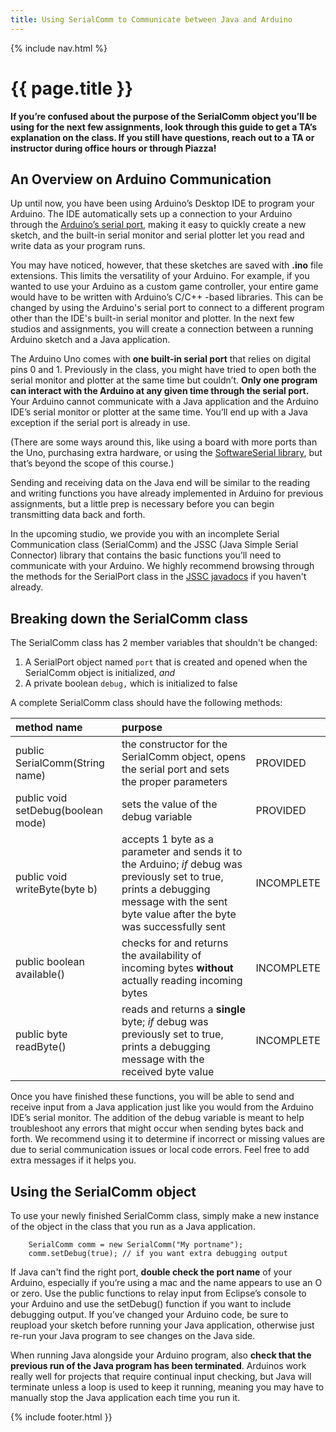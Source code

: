 ```yaml
---
title: Using SerialComm to Communicate between Java and Arduino
---
```

{% include nav.html %}

# {{ page.title }}

**If you’re confused about the purpose of the SerialComm object you’ll be using for the next few assignments, look through this guide to get a TA’s explanation on the class. If you still have questions, reach out to a TA or instructor during office hours or through Piazza!**

## An Overview on Arduino Communication

Up until now, you have been using Arduino’s Desktop IDE to program your Arduino. The
IDE automatically sets up a connection to your Arduino through the [Arduino’s serial port](https://www.arduino.cc/reference/en/language/functions/communication/serial/), making it easy to quickly create a new sketch, and the built-in serial monitor and serial plotter let you read and write data as your program runs.

You may have noticed, however, that these sketches are saved with **.ino** file extensions. This limits the versatility of your Arduino. For example, if you wanted to use your Arduino as a custom game controller, your entire game would have to be written with Arduino’s C/C++ -based libraries. This can be changed by using the Arduino's serial port to connect to a different program other than the IDE's built-in serial monitor and plotter. In the next few studios and assignments, you will create a connection between a running Arduino sketch and a Java application.

The Arduino Uno comes with **one built-in serial port** that relies on digital pins 0 and 1. Previously in the class, you might have tried to open both the serial monitor and plotter at the same time but couldn’t. **Only one program can interact with the Arduino at any given time through the serial port.** Your Arduino cannot communicate with a Java application and the Arduino IDE’s serial monitor or plotter at the same time. You’ll end up with a Java exception if the serial port is already in use.

(There are some ways around this, like using a board with more ports than the Uno, purchasing extra hardware, or using the [SoftwareSerial library](https://www.arduino.cc/en/Reference/SoftwareSerial), but that’s beyond the scope of this course.)

Sending and receiving data on the Java end will be similar to the reading and writing functions you have already implemented in Arduino for previous assignments, but a little prep is necessary before you can begin transmitting data back and forth.

In the upcoming studio, we provide you with an incomplete Serial Communication class (SerialComm) and the JSSC (Java Simple Serial Connector) library that contains the basic functions you’ll need to communicate with your Arduino. We highly recommend browsing through the methods for the SerialPort class in the [JSSC javadocs](https://classes.cec.wustl.edu/~SEAS-SVC-CSE132/jssc/javadoc/) if you haven't already.

## Breaking down the SerialComm class

The SerialComm class has 2 member variables that shouldn't be changed:

1. A SerialPort object named `port` that is created and opened when the SerialComm object is initialized, _and_
2. A private boolean `debug,` which is initialized to false

A complete SerialComm class should have the following methods:

| method name | purpose |          |
|:------------|:--------|:---------|
| public SerialComm(String name) | the constructor for the SerialComm object, opens the serial port and sets the proper parameters | PROVIDED |
| public void setDebug(boolean mode) | sets the value of the debug variable | PROVIDED |
| public void writeByte(byte b) | accepts 1 byte as a parameter and sends it to the Arduino; <i>if</i> debug was previously set to true, prints a debugging message with the sent byte value after the byte was successfully sent | INCOMPLETE |
| public boolean available() | checks for and returns the availability of incoming bytes <b>without</b> actually reading incoming bytes | INCOMPLETE |
| public byte readByte() | reads and returns a <b>single</b> byte; <i>if</i> debug was previously set to true, prints a debugging message with the received byte value | INCOMPLETE |

Once you have finished these functions, you will be able to send and receive input from a Java application just like you would from the Arduino IDE’s serial monitor. The addition of the debug variable is meant to help troubleshoot any errors that might occur when sending bytes back and forth. We recommend using it to determine if incorrect or missing values are due to serial communication issues or local code errors. Feel free to add extra messages if it helps you.

## Using the SerialComm object

To use your newly finished SerialComm class, simply make a new instance of the object in the class that you run as a Java application.

        SerialComm comm = new SerialComm("My portname");
        comm.setDebug(true); // if you want extra debugging output

If Java can't find the right port, **double check the port name** of your Arduino, especially if you’re using a mac and the name appears to use an O or zero. Use the public functions to relay input from Eclipse’s console to your Arduino and use the setDebug() function if you want to include debugging output. If you’ve changed your Arduino code, be sure to reupload your sketch before running your Java application, otherwise just re-run your Java program to see changes on the Java side.

When running Java alongside your Arduino program, also **check that the previous run of the Java program has been terminated**. Arduinos work really well for projects that require continual input checking, but Java will terminate unless a loop is used to keep it running, meaning you may have to manually stop the Java application each time you run it.

{% include footer.html }}
